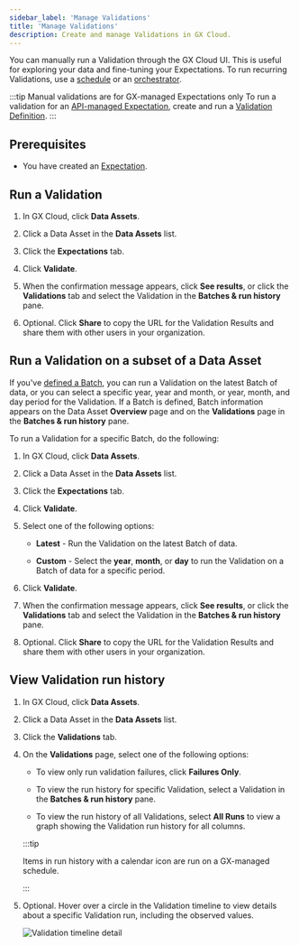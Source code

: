 ```yaml
---
sidebar_label: 'Manage Validations'
title: 'Manage Validations'
description: Create and manage Validations in GX Cloud.
---
```


You can manually run a Validation through the GX Cloud UI. This is useful for exploring your data and fine-tuning your Expectations. To run recurring Validations, use a [schedule](/docs/cloud/schedules/manage_schedules.md) or an [orchestrator](/cloud/connect/connect_airflow.md).

:::tip Manual validations are for GX-managed Expectations only
To run a validation for an [API-managed Expectation](/cloud/expectations/manage_expectations.md#gx-managed-vs-api-managed-expectations), create and run a [Validation Definition](/core/run_validations/create_a_validation_definition.md).
:::

<!-- [//]: # (TODO: To learn more about Validations, see Validator.) -->

## Prerequisites

- You have created an [Expectation](/cloud/expectations/manage_expectations.md#add-an-expectation).

## Run a Validation

1. In GX Cloud, click **Data Assets**.

2. Click a Data Asset in the **Data Assets** list.

3. Click the **Expectations** tab.

4. Click **Validate**.

5. When the confirmation message appears, click **See results**, or click the **Validations** tab and select the Validation in the **Batches & run history** pane.

6. Optional. Click **Share** to copy the URL for the Validation Results and share them with other users in your organization.

## Run a Validation on a subset of a Data Asset

If you've [defined a Batch](/cloud/expectations/manage_expectations.md#optional-define-a-batch), you can run a Validation on the latest Batch of data, or you can select a specific year, year and month, or year, month, and day period for the Validation. If a Batch is defined, Batch information appears on the Data Asset **Overview** page and on the **Validations** page in the **Batches & run history** pane.

To run a Validation for a specific Batch, do the following:

1. In GX Cloud, click **Data Assets**.

2. Click a Data Asset in the **Data Assets** list.

3. Click the **Expectations** tab.

4. Click **Validate**.

5. Select one of the following options:

    - **Latest** - Run the Validation on the latest Batch of data.

    - **Custom** - Select the **year**, **month**, or **day** to run the Validation on a Batch of data for a specific period.

6. Click **Validate**.

7. When the confirmation message appears, click **See results**, or click the **Validations** tab and select the Validation in the **Batches & run history** pane.

8. Optional. Click **Share** to copy the URL for the Validation Results and share them with other users in your organization.

## View Validation run history

1. In GX Cloud, click **Data Assets**.

2. Click a Data Asset in the **Data Assets** list.

3. Click the **Validations** tab.

4. On the **Validations** page, select one of the following options:

    - To view only run validation failures, click **Failures Only**.

    - To view the run history for specific Validation, select a Validation in the **Batches & run history** pane.
    
    - To view the run history of all Validations, select **All Runs** to view a graph showing the Validation run history for all columns.

   :::tip

   Items in run history with a calendar icon are run on a GX-managed schedule.

   :::

5. Optional. Hover over a circle in the Validation timeline to view details about a specific Validation run, including the observed values.

    ![Validation timeline detail](/img/view_validation_timeline_detail.png)
